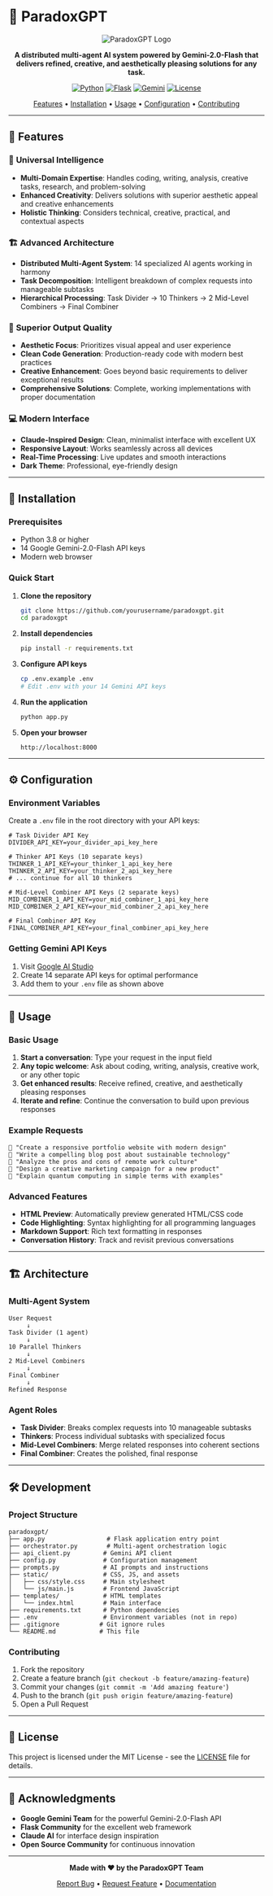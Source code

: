 # 🧠 ParadoxGPT

<div align="center">

![ParadoxGPT Logo](https://img.shields.io/badge/ParadoxGPT-Advanced%20AI%20Assistant-ff6b35?style=for-the-badge&logo=brain&logoColor=white)

**A distributed multi-agent AI system powered by Gemini-2.0-Flash that delivers refined, creative, and aesthetically pleasing solutions for any task.**

[![Python](https://img.shields.io/badge/Python-3.8+-blue?style=flat-square&logo=python)](https://python.org)
[![Flask](https://img.shields.io/badge/Flask-3.0+-green?style=flat-square&logo=flask)](https://flask.palletsprojects.com)
[![Gemini](https://img.shields.io/badge/Gemini-2.0--Flash-orange?style=flat-square&logo=google)](https://ai.google.dev)
[![License](https://img.shields.io/badge/License-MIT-yellow?style=flat-square)](LICENSE)

[Features](#-features) • [Installation](#-installation) • [Usage](#-usage) • [Configuration](#-configuration) • [Contributing](#-contributing)

</div>

---

## 🌟 Features

### 🎯 **Universal Intelligence**
- **Multi-Domain Expertise**: Handles coding, writing, analysis, creative tasks, research, and problem-solving
- **Enhanced Creativity**: Delivers solutions with superior aesthetic appeal and creative enhancements
- **Holistic Thinking**: Considers technical, creative, practical, and contextual aspects

### 🏗️ **Advanced Architecture**
- **Distributed Multi-Agent System**: 14 specialized AI agents working in harmony
- **Task Decomposition**: Intelligent breakdown of complex requests into manageable subtasks
- **Hierarchical Processing**: Task Divider → 10 Thinkers → 2 Mid-Level Combiners → Final Combiner

### 🎨 **Superior Output Quality**
- **Aesthetic Focus**: Prioritizes visual appeal and user experience
- **Clean Code Generation**: Production-ready code with modern best practices
- **Creative Enhancement**: Goes beyond basic requirements to deliver exceptional results
- **Comprehensive Solutions**: Complete, working implementations with proper documentation

### 💻 **Modern Interface**
- **Claude-Inspired Design**: Clean, minimalist interface with excellent UX
- **Responsive Layout**: Works seamlessly across all devices
- **Real-Time Processing**: Live updates and smooth interactions
- **Dark Theme**: Professional, eye-friendly design

---

## 🚀 Installation

### Prerequisites
- Python 3.8 or higher
- 14 Google Gemini-2.0-Flash API keys
- Modern web browser

### Quick Start

1. **Clone the repository**
   ```bash
   git clone https://github.com/yourusername/paradoxgpt.git
   cd paradoxgpt
   ```

2. **Install dependencies**
   ```bash
   pip install -r requirements.txt
   ```

3. **Configure API keys**
   ```bash
   cp .env.example .env
   # Edit .env with your 14 Gemini API keys
   ```

4. **Run the application**
   ```bash
   python app.py
   ```

5. **Open your browser**
   ```
   http://localhost:8000
   ```

---

## ⚙️ Configuration

### Environment Variables

Create a `.env` file in the root directory with your API keys:

```env
# Task Divider API Key
DIVIDER_API_KEY=your_divider_api_key_here

# Thinker API Keys (10 separate keys)
THINKER_1_API_KEY=your_thinker_1_api_key_here
THINKER_2_API_KEY=your_thinker_2_api_key_here
# ... continue for all 10 thinkers

# Mid-Level Combiner API Keys (2 separate keys)
MID_COMBINER_1_API_KEY=your_mid_combiner_1_api_key_here
MID_COMBINER_2_API_KEY=your_mid_combiner_2_api_key_here

# Final Combiner API Key
FINAL_COMBINER_API_KEY=your_final_combiner_api_key_here
```

### Getting Gemini API Keys

1. Visit [Google AI Studio](https://makersuite.google.com/app/apikey)
2. Create 14 separate API keys for optimal performance
3. Add them to your `.env` file as shown above

---

## 🎯 Usage

### Basic Usage

1. **Start a conversation**: Type your request in the input field
2. **Any topic welcome**: Ask about coding, writing, analysis, creative work, or any other topic
3. **Get enhanced results**: Receive refined, creative, and aesthetically pleasing responses
4. **Iterate and refine**: Continue the conversation to build upon previous responses

### Example Requests

```
🔹 "Create a responsive portfolio website with modern design"
🔹 "Write a compelling blog post about sustainable technology"
🔹 "Analyze the pros and cons of remote work culture"
🔹 "Design a creative marketing campaign for a new product"
🔹 "Explain quantum computing in simple terms with examples"
```

### Advanced Features

- **HTML Preview**: Automatically preview generated HTML/CSS code
- **Code Highlighting**: Syntax highlighting for all programming languages
- **Markdown Support**: Rich text formatting in responses
- **Conversation History**: Track and revisit previous conversations

---

## 🏗️ Architecture

### Multi-Agent System

```
User Request
     ↓
Task Divider (1 agent)
     ↓
10 Parallel Thinkers
     ↓
2 Mid-Level Combiners
     ↓
Final Combiner
     ↓
Refined Response
```

### Agent Roles

- **Task Divider**: Breaks complex requests into 10 manageable subtasks
- **Thinkers**: Process individual subtasks with specialized focus
- **Mid-Level Combiners**: Merge related responses into coherent sections
- **Final Combiner**: Creates the polished, final response

---

## 🛠️ Development

### Project Structure

```
paradoxgpt/
├── app.py                 # Flask application entry point
├── orchestrator.py        # Multi-agent orchestration logic
├── api_client.py         # Gemini API client
├── config.py             # Configuration management
├── prompts.py            # AI prompts and instructions
├── static/               # CSS, JS, and assets
│   ├── css/style.css     # Main stylesheet
│   └── js/main.js        # Frontend JavaScript
├── templates/            # HTML templates
│   └── index.html        # Main interface
├── requirements.txt      # Python dependencies
├── .env                  # Environment variables (not in repo)
├── .gitignore           # Git ignore rules
└── README.md            # This file
```

### Contributing

1. Fork the repository
2. Create a feature branch (`git checkout -b feature/amazing-feature`)
3. Commit your changes (`git commit -m 'Add amazing feature'`)
4. Push to the branch (`git push origin feature/amazing-feature`)
5. Open a Pull Request

---

## 📝 License

This project is licensed under the MIT License - see the [LICENSE](LICENSE) file for details.

---

## 🙏 Acknowledgments

- **Google Gemini Team** for the powerful Gemini-2.0-Flash API
- **Flask Community** for the excellent web framework
- **Claude AI** for interface design inspiration
- **Open Source Community** for continuous innovation

---

<div align="center">

**Made with ❤️ by the ParadoxGPT Team**

[Report Bug](https://github.com/yourusername/paradoxgpt/issues) • [Request Feature](https://github.com/yourusername/paradoxgpt/issues) • [Documentation](https://github.com/yourusername/paradoxgpt/wiki)

</div>
